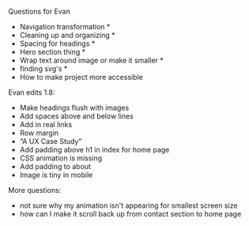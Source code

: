 Questions for Evan
- Navigation transformation *
- Cleaning up and organizing *
- Spacing for headings *
- Hero section thing *
- Wrap text around image or make it smaller *
- finding svg's *
- How to make project more accessible


Evan edits 1.8:
- Make headings flush with images
- Add spaces above and below lines
- Add in real links
- Row margin
- “A UX Case Study”
- Add padding above h1 in index for home page
- CSS animation is missing
- Add padding to about
- Image is tiny in mobile

More questions:
- not sure why my animation isn't appearing for smallest screen size
- how can I make it scroll back up from contact section to home page
